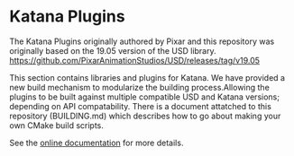 Katana Plugins
==============

The Katana Plugins originally authored by Pixar and this repository was originally based on the 19.05 version of the USD library. https://github.com/PixarAnimationStudios/USD/releases/tag/v19.05

This section contains libraries and plugins for Katana. We have provided a new build mechanism to modularize the building process.Allowing the plugins to be built against multiple compatible USD and Katana versions; depending on API compatability.  There is a document attatched to this repository (BUILDING.md) which describes how to go about making your own CMake build scripts.

See the [online documentation](http://openusd.org/docs/Katana-USD-Plugins.html) for more details.
